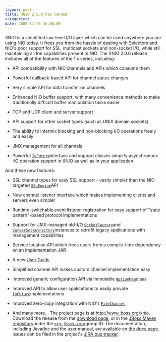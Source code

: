 ```yaml
---
layout: post
title: XNIO 2.0.0 has landed
categories: 
date: 2009-11-25 16:58:00
---
```

 XNIO is a simplified low\-level I/O layer which can be used anywhere you are using NIO today. It frees you from the hassle of dealing with Selectors and NIO's poor support for SSL, multicast sockets and non\-socket I/O, while still maintaining all the capabilities present in NIO. The XNIO 2.0.0 release includes all of the features of the 1.x series, including:

* API compatibility with NIO channels and APIs which consume them

* Powerful callback\-based API for channel status changes

* Very simple API for data transfer on channels

* Enhanced NIO buffer support, with many convenience methods to make traditionally difficult buffer manipulation tasks easier

* TCP and UDP client and server support

* API support for other socket types (such as UNIX domain sockets)

* The ability to intermix blocking and non\-blocking I/O operations freely and easily

* JMX management for all channels

* Powerful <a href="http://docs.jboss.org/xnio/2.0/api/index.html?org/jboss/xnio/IoFuture.html"><code>IoFuture</code></a>interface and support classes simplify asynchronous I/O operation support in XNIO as well as in your application

And these new features:

* SSL channel types for easy SSL support \- vastly simpler than the NIO\-targeted <a href="http://java.sun.com/javase/6/docs/api/index.html?javax/net/ssl/SSLEngine.html"><code>SSLEngine</code></a>API

* New channel listener interface which makes implementing clients and servers even simpler

* Runtime\-switchable event listener registration for easy support of "state pattern"\-based protocol implementations

* Support for JMX\-managed old\-I/O <a href="http://java.sun.com/javase/6/docs/api/index.html?javax/net/SocketFactory.html"><code>SocketFactory</code></a>and <a href="http://java.sun.com/javase/6/docs/api/index.html?javax/net/ServerSocketFactory.html"><code>ServerSocketFactory</code></a>instances to retrofit legacy applications with management capabilities

* Service location API which frees users from a compile\-time dependency on an implementation JAR

* A new <a href="http://www.jboss.org/xnio/docs">User Guide</a>

* Simplified channel API makes custom channel implementation easy

* Improved generic configuration API via immutable <a href="http://docs.jboss.org/xnio/2.0/api/index.html?org/jboss/xnio/OptionMap.html"><code>OptionMap</code></a>class

* Improved API to allow user applications to easily provide <a href="http://docs.jboss.org/xnio/2.0/api/index.html?org/jboss/xnio/IoFuture.html"><code>IoFuture</code></a>implementations

* Improved zero\-copy integration with NIO's <a href="http://java.sun.com/javase/6/docs/api/index.html?java/nio/channels/FileChannel.html"><code>FileChannel</code></a>

* And many more... The project page is at <a href="http://www.jboss.org/xnio">http://www.jboss.org/xnio</a>. Download the release from the <a href="http://www.jboss.org/xnio/downloads">download page</a>, or in the <a href="http://repository.jboss.org/maven2">JBoss Maven repository</a>under the <a href="http://repository.jboss.org/maven2/org/jboss/xnio"><code>org.jboss.xnio</code></a>group ID. The documentation, including Javadoc and the user manual, are available on <a href="http://www.jboss.org/xnio/docs">the docs page</a>. Issues can be filed in the project's <a href="https://jira.jboss.org/jira/browse/XNIO">JIRA bug tracker</a>.